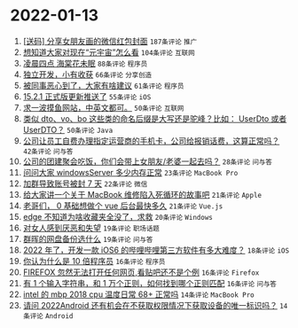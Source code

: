 # 2022-01-13

1. [[送码] 分享女朋友画的微信红包封面](https://www.v2ex.com/t/828046) `187条评论` `推广`
1. [想知道大家对现在“元宇宙”怎么看](https://www.v2ex.com/t/827970) `104条评论` `互联网`
1. [凌晨四点 海棠花未眠](https://www.v2ex.com/t/827935) `88条评论` `程序员`
1. [独立开发，小有收获](https://www.v2ex.com/t/827946) `66条评论` `分享创造`
1. [被同事恶心到了，大家有啥建议](https://www.v2ex.com/t/828054) `61条评论` `程序员`
1. [15.2.1 正式版更新推送了](https://www.v2ex.com/t/827955) `55条评论` `iOS`
1. [求一波摸鱼网站，中英文都可。](https://www.v2ex.com/t/827938) `50条评论` `互联网`
1. [类似 dto、vo、bo 这些类的命名后缀是大写还是驼峰？比如： UserDto 或者 UserDTO？](https://www.v2ex.com/t/827939) `50条评论` `Java`
1. [公司让员工自费办理指定运营商的手机卡，公司给报销话费，这算正常吗？](https://www.v2ex.com/t/827967) `42条评论` `问与答`
1. [公司的团建聚会吃饭，你们会带上女朋友/老婆一起去吗？](https://www.v2ex.com/t/827991) `28条评论` `问与答`
1. [问问大家 windowsServer 多少内存正常](https://www.v2ex.com/t/827941) `23条评论` `MacBook Pro`
1. [加群导致账号被封 7 天](https://www.v2ex.com/t/828087) `22条评论` `微信`
1. [给大家讲一个关于 MacBook 维修陷入死循环的故事吧](https://www.v2ex.com/t/827988) `21条评论` `Apple`
1. [老哥们， 0 基础想做个 vue 后台最快多久](https://www.v2ex.com/t/827987) `21条评论` `Vue.js`
1. [edge 不知道为啥收藏夹全没了，求救](https://www.v2ex.com/t/827986) `20条评论` `Windows`
1. [对女人感到厌恶和失望](https://www.v2ex.com/t/828085) `19条评论` `职场话题`
1. [群晖的网盘备份选什么](https://www.v2ex.com/t/827964) `19条评论` `问与答`
1. [2022 年了，开发一款 iOS6 的哔哩哔哩第三方软件有多大难度？](https://www.v2ex.com/t/827966) `18条评论` `iOS`
1. [你认为什么是 10 倍程序员](https://www.v2ex.com/t/828096) `16条评论` `程序员`
1. [FIREFOX 忽然无法打开任何网页,看贴吧还不是个例](https://www.v2ex.com/t/828069) `16条评论` `Firefox`
1. [有 1 个输入字符串，和 1 万个正则，如何找到哪个正则匹配](https://www.v2ex.com/t/828016) `16条评论` `问与答`
1. [intel 的 mbp 2018 cpu 温度日常 68+ 正常吗](https://www.v2ex.com/t/828111) `14条评论` `MacBook Pro`
1. [请问 2022Android 还有机会在不获取权限情况下获取设备的唯一标识吗？](https://www.v2ex.com/t/828097) `14条评论` `Android`
